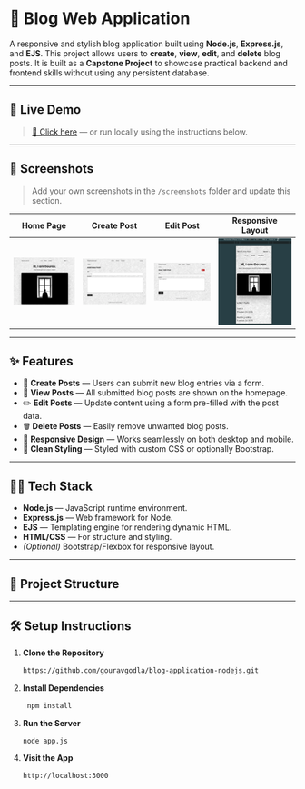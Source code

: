 # 📝 Blog Web Application

A responsive and stylish blog application built using **Node.js**, **Express.js**, and **EJS**. This project allows users to **create**, **view**, **edit**, and **delete** blog posts. It is built as a **Capstone Project** to showcase practical backend and frontend skills without using any persistent database.

---

## 🚀 Live Demo

> [🔗 Click here](http://localhost:3000) — or run locally using the instructions below.

---

## 📸 Screenshots

> Add your own screenshots in the `/screenshots` folder and update this section.

| Home Page                   | Create Post                   | Edit Post                   | Responsive Layout                 |
| --------------------------- | ----------------------------- | --------------------------- | --------------------------------- |
| ![](./screenshots/home.png) | ![](./screenshots/create.png) | ![](./screenshots/edit.png) | ![](./screenshots/responsive.png) |

---

## ✨ Features

- 📝 **Create Posts** — Users can submit new blog entries via a form.
- 📜 **View Posts** — All submitted blog posts are shown on the homepage.
- ✏️ **Edit Posts** — Update content using a form pre-filled with the post data.
- 🗑️ **Delete Posts** — Easily remove unwanted blog posts.
- 💅 **Responsive Design** — Works seamlessly on both desktop and mobile.
- 🌈 **Clean Styling** — Styled with custom CSS or optionally Bootstrap.

---

## 🧑‍💻 Tech Stack

- **Node.js** — JavaScript runtime environment.
- **Express.js** — Web framework for Node.
- **EJS** — Templating engine for rendering dynamic HTML.
- **HTML/CSS** — For structure and styling.
- _(Optional)_ Bootstrap/Flexbox for responsive layout.

---

## 📂 Project Structure

---

## 🛠️ Setup Instructions

1. **Clone the Repository**
   ```bash
   https://github.com/gouravgodla/blog-application-nodejs.git
   ```
2. **Install Dependencies**

   ```bash
    npm install
   ```

3. **Run the Server**
   ```bash
   node app.js
   ```
4. **Visit the App**
   ```bash
   http://localhost:3000
   ```
